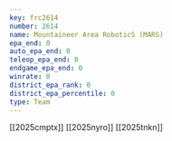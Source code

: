 ```yaml
---
key: frc2614
number: 2614
name: Mountaineer Area RoboticS (MARS)
epa_end: 0
auto_epa_end: 0
teleop_epa_end: 0
endgame_epa_end: 0
winrate: 0
district_epa_rank: 0
district_epa_percentile: 0
type: Team
---
```

[[2025cmptx]]
[[2025nyro]]
[[2025tnkn]]
